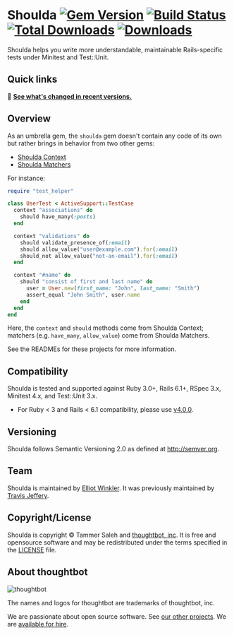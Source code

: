 # Shoulda [![Gem Version][version-badge]][rubygems] [![Build Status][github-actions-badge]][github-actions] [![Total Downloads][downloads-total]][rubygems] [![Downloads][downloads-badge]][rubygems]

[version-badge]: https://img.shields.io/gem/v/shoulda.svg
[rubygems]: https://rubygems.org/gems/shoulda
[github-actions-badge]: https://img.shields.io/github/actions/workflow/status/thoughtbot/shoulda/ci.yml?branch=main
[github-actions]: https://github.com/thoughtbot/shoulda/actions
[downloads-total]: https://img.shields.io/gem/dt/shoulda.svg
[downloads-badge]: https://img.shields.io/gem/dtv/shoulda.svg
[downloads-badge]: https://img.shields.io/gem/dtv/shoulda.svg

Shoulda helps you write more understandable, maintainable Rails-specific tests
under Minitest and Test::Unit.

## Quick links

📢 **[See what's changed in recent versions.][changelog]**

[changelog]: CHANGELOG.md

## Overview

As an umbrella gem, the `shoulda` gem doesn't contain any code of its own but
rather brings in behavior from two other gems:

* [Shoulda Context]
* [Shoulda Matchers]

[Shoulda Context]: https://github.com/thoughtbot/shoulda-context
[Shoulda Matchers]: https://github.com/thoughtbot/shoulda-matchers

For instance:

```ruby
require "test_helper"

class UserTest < ActiveSupport::TestCase
  context "associations" do
    should have_many(:posts)
  end

  context "validations" do
    should validate_presence_of(:email)
    should allow_value("user@example.com").for(:email)
    should_not allow_value("not-an-email").for(:email)
  end

  context "#name" do
    should "consist of first and last name" do
      user = User.new(first_name: "John", last_name: "Smith")
      assert_equal "John Smith", user.name
    end
  end
end
```

Here, the `context` and `should` methods come from Shoulda Context; matchers
(e.g. `have_many`, `allow_value`) come from Shoulda Matchers.

See the READMEs for these projects for more information.

## Compatibility

Shoulda is tested and supported against Ruby 3.0+, Rails 6.1+, RSpec 3.x,
Minitest 4.x, and Test::Unit 3.x.

- For Ruby < 3 and Rails < 6.1 compatibility, please use [v4.0.0][v4.0.0].

[v4.0.0]: https://github.com/thoughtbot/shoulda-matchers/tree/v4.0.0

## Versioning

Shoulda follows Semantic Versioning 2.0 as defined at <http://semver.org>.

## Team

Shoulda is maintained by [Elliot Winkler][mcmire]. It was previously maintained
by [Travis Jeffery][travisjeffery].

[mcmire]: https://github.com/mcmire
[travisjeffery]: https://github.com/travisjeffery

## Copyright/License

Shoulda is copyright © Tammer Saleh and [thoughtbot,
inc][thoughtbot-website]. It is free and opensource software and may be
redistributed under the terms specified in the [LICENSE](LICENSE) file.

[thoughtbot-website]: https://thoughtbot.com

## About thoughtbot

![thoughtbot][thoughtbot-logo]

[thoughtbot-logo]: https://thoughtbot.com/brand_assets/93:44.svg

The names and logos for thoughtbot are trademarks of thoughtbot, inc.

We are passionate about open source software. See [our other
projects][community]. We are [available for hire][hire].

[community]: https://thoughtbot.com/community?utm_source=github
[hire]: https://thoughtbot.com?utm_source=github
